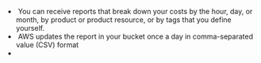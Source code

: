 -  You can receive reports that break down your costs by the hour, day, or month, by product or product resource, or by tags that you define yourself.
-  AWS updates the report in your bucket once a day in comma-separated value (CSV) format
- 